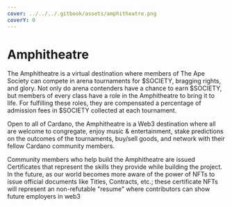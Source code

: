 ```yaml
---
cover: ../../../.gitbook/assets/amphitheatre.png
coverY: 0
---
```


# Amphitheatre

The Amphitheatre is a virtual destination where members of The Ape Society can compete in arena tournaments for $SOCIETY, bragging rights, and glory. Not only do arena contenders have a chance to earn $SOCIETY, but members of every class have a role in the Amphitheatre to bring it to life. For fulfilling these roles, they are compensated a percentage of admission fees in $SOCIETY collected at each tournament.

Open to all of Cardano, the Amphitheatre is a Web3 destination where all are welcome to congregate, enjoy music & entertainment, stake predictions on the outcomes of the tournaments, buy/sell goods, and network with their fellow Cardano community members.

Community members who help build the Amphitheatre are issued Certificates that represent the skills they provide while building the project. In the future, as our world becomes more aware of the power of NFTs to issue official documents like Titles, Contracts, etc.; these certificate NFTs will represent an non-refutable "resume" where contributors can show future employers in web3
